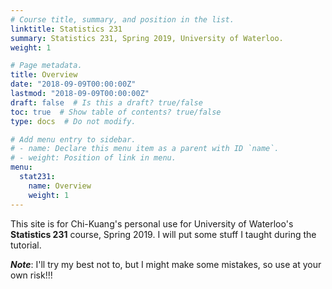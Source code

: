 ```yaml
---
# Course title, summary, and position in the list.
linktitle: Statistics 231
summary: Statistics 231, Spring 2019, University of Waterloo.
weight: 1

# Page metadata.
title: Overview
date: "2018-09-09T00:00:00Z"
lastmod: "2018-09-09T00:00:00Z"
draft: false  # Is this a draft? true/false
toc: true  # Show table of contents? true/false
type: docs  # Do not modify.

# Add menu entry to sidebar.
# - name: Declare this menu item as a parent with ID `name`.
# - weight: Position of link in menu.
menu:
  stat231:
    name: Overview
    weight: 1
---
```


This site is for Chi-Kuang's personal use for University of Waterloo's **Statistics 231** course, Spring 2019. I will put some stuff I taught during the tutorial. 

***Note***: I'll try my best not to, but I might make some mistakes, so use at your own risk!!!